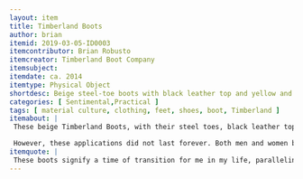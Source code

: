 ```yaml
---
layout: item
title: Timberland Boots
author: brian
itemid: 2019-03-05-ID0003
itemcontributor: Brian Robusto
itemcreator: Timberland Boot Company
itemsubject: 
itemdate: ca. 2014
itemtype: Physical Object
shortdesc: Beige steel-toe boots with black leather top and yellow and red laces. Signifying a time of transition and self-expression
categories: [ Sentimental,Practical ]
tags: [ material culture, clothing, feet, shoes, boot, Timberland ]
itemabout: |
 These beige Timberland Boots, with their steel toes, black leather top and yellow and red laces, are one of the most popular footwear nowadays among men and women of all ages. In 1952-1955, an American businessman and shoemaker by the name of Nathan Swartz bought The Abington Shoe Company, changing the name 20 years later in 1973 to The Timberland Company due to the vast popularity of none other than their extremely popular, outdoor, and waterproof yellow boots. Before the onset of the Timberland Boot craze, boots of this nature were generally used for outdoor, construction, or 

 However, these applications did not last forever. Both men and women began to wear the boots for fashion purposes, claiming the misuse of the boots intended purpose for their own, as a choice of character. This specific wave, transforming the Timberland Boots into a fashion icon, is one of the first widespread intentional misuse of a fashion piece for cultural or stylistic reasoning. This fashion choice parallels that of another United States cultural phenomena in the same era - counterculture - in which those involved dressed, acted, and lived life with an anti-establishment mindset intended to show a different interpretation of the conventional “American Dream”.
itemquote: |
 These boots signify a time of transition for me in my life, paralleling and expressed by a shift in style and self-expression. I thought about using a photo of new Timberlands but the stains and wear marks on these boots are each a different experience I've had while I wore them. 
---
```

